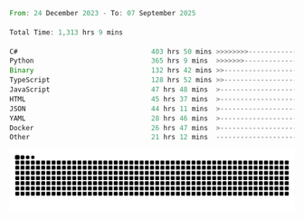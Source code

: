 <!--START_SECTION:waka-->

```rust
From: 24 December 2023 - To: 07 September 2025

Total Time: 1,313 hrs 9 mins

C#                                 403 hrs 50 mins >>>>>>>>-----------------   30.26 %
Python                             365 hrs 9 mins  >>>>>>>------------------   27.37 %
Binary                             132 hrs 42 mins >>-----------------------   09.95 %
TypeScript                         128 hrs 52 mins >>-----------------------   09.66 %
JavaScript                         47 hrs 48 mins  >------------------------   03.58 %
HTML                               45 hrs 37 mins  >------------------------   03.42 %
JSON                               44 hrs 11 mins  >------------------------   03.31 %
YAML                               28 hrs 46 mins  >------------------------   02.16 %
Docker                             26 hrs 47 mins  >------------------------   02.01 %
Other                              21 hrs 12 mins  -------------------------   01.59 %
```

<!--END_SECTION:waka-->


<picture>
  <source media="(prefers-color-scheme: dark)" srcset="https://raw.githubusercontent.com/jeerawut97/jeerawut97/output/github-contribution-grid-snake.svg">
  <img alt="github contribution grid snake animation" src="https://raw.githubusercontent.com/jeerawut97/jeerawut97/output/github-contribution-grid-snake.svg">
</picture>
